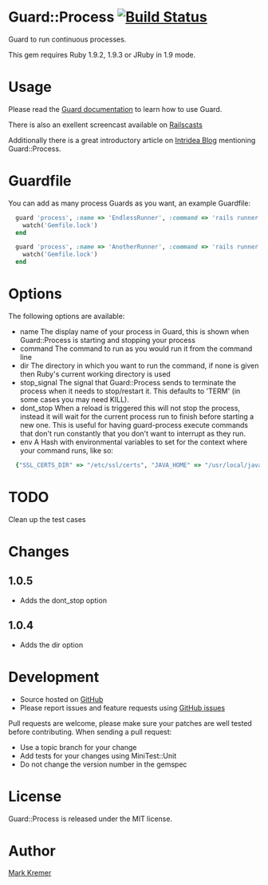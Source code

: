 # Guard::Process [![Build Status](https://secure.travis-ci.org/socialreferral/guard-process.png)](http://travis-ci.org/socialreferral/guard-process)
Guard to run continuous processes.

This gem requires Ruby 1.9.2, 1.9.3 or JRuby in 1.9 mode.

# Usage
Please read the [Guard documentation](https://github.com/guard/guard#readme) to learn how to use Guard.

There is also an exellent screencast available on [Railscasts](http://railscasts.com/episodes/264-guard)

Additionally there is a great introductory article on [Intridea Blog](http://intridea.com/2011/8/25/hire-a-guard-for-your-project) mentioning Guard::Process.

# Guardfile
You can add as many process Guards as you want, an example Guardfile:

``` ruby
  guard 'process', :name => 'EndlessRunner', :command => 'rails runner Something::ThatGoesOnAndOn' do
    watch('Gemfile.lock')
  end

  guard 'process', :name => 'AnotherRunner', :command => 'rails runner AnotherRunner' do
    watch('Gemfile.lock')
  end
```

# Options
The following options are available:

- name
  The display name of your process in Guard, this is shown when Guard::Process is starting and stopping your process
- command
  The command to run as you would run it from the command line
- dir
  The directory in which you want to run the command, if none is given then Ruby's current working directory is used
- stop_signal
  The signal that Guard::Process sends to terminate the process when it needs to stop/restart it. This defaults to 'TERM' (in some cases you may need KILL).
- dont_stop
  When a reload is triggered this will not stop the process, instead it will wait for the current process run to finish before starting a new one. This is useful for having guard-process execute commands that don't run constantly that you don't want to interrupt as they run.
- env
  A Hash with environmental variables to set for the context where your command runs, like so:
``` ruby
  {"SSL_CERTS_DIR" => "/etc/ssl/certs", "JAVA_HOME" => "/usr/local/java"}
```

# TODO

Clean up the test cases

# Changes

## 1.0.5

- Adds the dont_stop option

## 1.0.4

- Adds the dir option

# Development
- Source hosted on [GitHub](https://github.com)
- Please report issues and feature requests using [GitHub issues](https://github.com/socialreferral/guard-process/issues)

Pull requests are welcome, please make sure your patches are well tested before contributing. When sending a pull request:
- Use a topic branch for your change
- Add tests for your changes using MiniTest::Unit
- Do not change the version number in the gemspec

# License
Guard::Process is released under the MIT license.

# Author
[Mark Kremer](https://github.com/mkremer)
